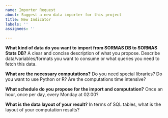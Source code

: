 ```yaml
---
name: Importer Request
about: Suggest a new data importer for this project
title: New Indicator
labels: ''
assignees: ''

---
```


**What kind of data do you want to import from SORMAS DB to SORMAS Stats DB?**
A clear and concise description of what you propose. Describe data/variables/formats you want to consume or what queries you need to fetch this data.

**What are the necessary computations?**
Do you need special libraries? Do you want to use Python or R? Are the computations time intensive?

**What schedule do you propose for the import and computation?**
Once an hour, once per day, every Monday at 02:00?

**What is the data layout of your result?**
In terms of SQL tables, what is the layout of your computation results?
